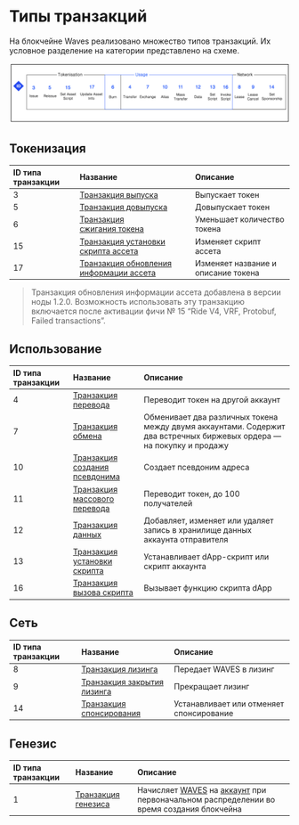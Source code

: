 # Типы транзакций

На блокчейне Waves реализовано множество типов транзакций. Их условное разделение на категории представлено на схеме.

![](./_assets/types.png)

## Токенизация

| ID типа транзакции | Название | Описание |
| :--- | :--- | :--- |
| 3 | [Транзакция выпуска](/ru/blockchain/transaction-type/issue-transaction) | Выпускает токен |
| 5 | [Транзакция довыпуска](/ru/blockchain/transaction-type/reissue-transaction) | Довыпускает токен |
| 6 | [Транзакция сжигания токена](/ru/blockchain/transaction-type/burn-transaction) | Уменьшает количество токена |
| 15 | [Транзакция установки скрипта ассета](/ru/blockchain/transaction-type/set-asset-script-transaction) | Изменяет скрипт ассета |
| 17 | [Транзакция обновления информации ассета](/ru/blockchain/transaction-type/update-asset-info-transaction) | Изменяет название и описание токена |

> Транзакция обновления информации ассета добавлена в версии ноды 1.2.0. Возможность использовать эту транзакцию включается после активации фичи №&nbsp;15 “Ride V4, VRF, Protobuf, Failed transactions”.

## Использование

| ID типа транзакции | Название | Описание |
| :--- | :--- | :--- |
| 4 | [Транзакция перевода](/ru/blockchain/transaction-type/transfer-transaction) | Переводит токен на другой аккаунт |
| 7 | [Транзакция обмена](/ru/blockchain/transaction-type/exchange-transaction) | Обменивает два различных токена между двумя аккаунтами. Содержит два встречных биржевых ордера — на покупку и продажу |
| 10 | [Транзакция создания псевдонима](/ru/blockchain/transaction-type/create-alias-transaction) | Создает псевдоним адреса |
| 11 | [Транзакция массового перевода](/ru/blockchain/transaction-type/mass-transfer-transaction) | Переводит токен, до 100 получателей |
| 12 | [Транзакция данных](/ru/blockchain/transaction-type/data-transaction) | Добавляет, изменяет или удаляет запись в хранилище данных аккаунта отправителя |
| 13 | [Транзакция установки скрипта](/ru/blockchain/transaction-type/set-script-transaction) | Устанавливает dApp-скрипт или скрипт аккаунта |
| 16 | [Транзакция вызова скрипта](/ru/blockchain/transaction-type/invoke-script-transaction) | Вызывает функцию скрипта dApp |

## Сеть

| ID типа транзакции | Название | Описание |
| :--- | :--- | :--- |
| 8 |[Транзакция лизинга](/ru/blockchain/transaction-type/lease-transaction) | Передает WAVES в лизинг |
| 9 | [Транзакция закрытия лизинга](/ru/blockchain/transaction-type/lease-cancel-transaction) | Прекращает лизинг |
| 14 | [Транзакция спонсирования](/ru/blockchain/transaction-type/sponsor-fee-transaction) | Устанавливает или отменяет спонсирование |

## Генезис

| ID типа транзакции | Название | Описание |
| :--- | :--- | :--- |
| 1 | [Транзакция генезиса](/ru/blockchain/transaction-type/genesis-transaction) | Начисляет [WAVES](/ru/blockchain/token/waves) на [аккаунт](/ru/blockchain/account/) при первоначальном распределении во время создания блокчейна |
